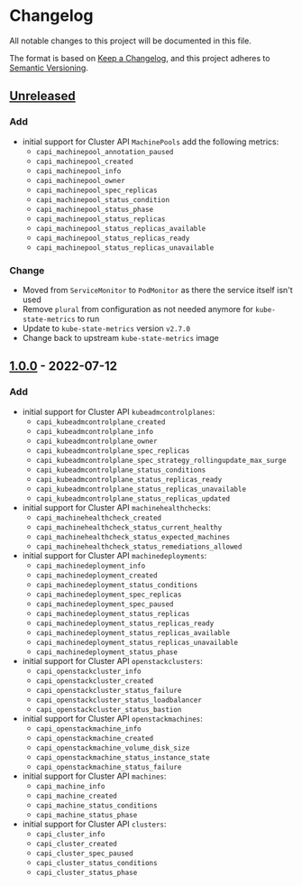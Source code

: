 # Changelog

All notable changes to this project will be documented in this file.

The format is based on [Keep a Changelog](https://keepachangelog.com/en/1.0.0/),
and this project adheres to [Semantic Versioning](https://semver.org/spec/v2.0.0.html).

## [Unreleased]

### Add

- initial support for Cluster API `MachinePools` add the following metrics:
  - `capi_machinepool_annotation_paused`
  - `capi_machinepool_created`
  - `capi_machinepool_info`
  - `capi_machinepool_owner`
  - `capi_machinepool_spec_replicas`
  - `capi_machinepool_status_condition`
  - `capi_machinepool_status_phase`
  - `capi_machinepool_status_replicas`
  - `capi_machinepool_status_replicas_available`
  - `capi_machinepool_status_replicas_ready`
  - `capi_machinepool_status_replicas_unavailable`

### Change

- Moved from `ServiceMonitor` to `PodMonitor` as there the service itself isn't used
- Remove `plural` from configuration as not needed anymore for `kube-state-metrics` to run
- Update to `kube-state-metrics` version `v2.7.0`
- Change back to upstream `kube-state-metrics` image

## [1.0.0] - 2022-07-12

### Add

- initial support for Cluster API `kubeadmcontrolplanes`:
  - `capi_kubeadmcontrolplane_created`
  - `capi_kubeadmcontrolplane_info`
  - `capi_kubeadmcontrolplane_owner`
  - `capi_kubeadmcontrolplane_spec_replicas`
  - `capi_kubeadmcontrolplane_spec_strategy_rollingupdate_max_surge`
  - `capi_kubeadmcontrolplane_status_conditions`
  - `capi_kubeadmcontrolplane_status_replicas_ready`
  - `capi_kubeadmcontrolplane_status_replicas_unavailable`
  - `capi_kubeadmcontrolplane_status_replicas_updated`
- initial support for Cluster API `machinehealthchecks`:
  - `capi_machinehealthcheck_created`
  - `capi_machinehealthcheck_status_current_healthy`
  - `capi_machinehealthcheck_status_expected_machines`
  - `capi_machinehealthcheck_status_remediations_allowed`
- initial support for Cluster API `machinedeployments`:
  - `capi_machinedeployment_info`
  - `capi_machinedeployment_created`
  - `capi_machinedeployment_status_conditions`
  - `capi_machinedeployment_spec_replicas`
  - `capi_machinedeployment_spec_paused`
  - `capi_machinedeployment_status_replicas`
  - `capi_machinedeployment_status_replicas_ready`
  - `capi_machinedeployment_status_replicas_available`
  - `capi_machinedeployment_status_replicas_unavailable`
  - `capi_machinedeployment_status_phase`
- initial support for Cluster API `openstackclusters`:
  - `capi_openstackcluster_info`
  - `capi_openstackcluster_created`
  - `capi_openstackcluster_status_failure`
  - `capi_openstackcluster_status_loadbalancer`
  - `capi_openstackcluster_status_bastion`
- initial support for Cluster API `openstackmachines`:
  - `capi_openstackmachine_info`
  - `capi_openstackmachine_created`
  - `capi_openstackmachine_volume_disk_size`
  - `capi_openstackmachine_status_instance_state`
  - `capi_openstackmachine_status_failure`
- initial support for Cluster API `machines`:
  - `capi_machine_info`
  - `capi_machine_created`
  - `capi_machine_status_conditions`
  - `capi_machine_status_phase`
- initial support for Cluster API `clusters`:
  - `capi_cluster_info`
  - `capi_cluster_created`
  - `capi_cluster_spec_paused`
  - `capi_cluster_status_conditions`
  - `capi_cluster_status_phase`

[Unreleased]: https://github.com/giantswarm/cluster-api-monitoring-app/compare/v1.0.0...HEAD
[1.0.0]: https://github.com/giantswarm/cluster-api-monitoring-app/releases/tag/v1.0.0
